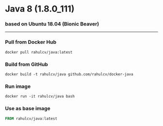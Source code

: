 # Java 8 (1.8.0_111)
### based on Ubuntu 18.04 (Bionic Beaver)
----
### Pull from Docker Hub
```
docker pull rahulcv/java:latest
```

### Build from GitHub
```
docker build -t rahulcv/java github.com/rahulcv/docker-java
```

### Run image
```
docker run -it rahulcv/java bash
```

### Use as base image
```Dockerfile
FROM rahulcv/java:latest
